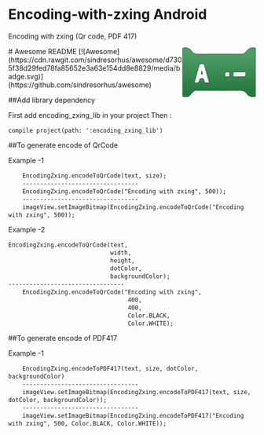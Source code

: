 # Encoding-with-zxing Android
Encoding with zxing (Qr code, PDF 417)

<img src="icon.png" align="right" />
# Awesome README [![Awesome](https://cdn.rawgit.com/sindresorhus/awesome/d7305f38d29fed78fa85652e3a63e154dd8e8829/media/badge.svg)](https://github.com/sindresorhus/awesome)

##Add library dependency

First add encoding_zxing_lib in your project
Then :

    compile project(path: ':encoding_zxing_lib')
    
##To generate encode of QrCode

Example -1

        EncodingZxing.encodeToQrCode(text, size);
        ---------------------------------
        EncodingZxing.encodeToQrCode("Encoding with zxing", 500));
        ---------------------------------
        imageView.setImageBitmap(EncodingZxing.encodeToQrCode("Encoding with zxing", 500));
        
Example -2

    EncodingZxing.encodeToQrCode(text,
                                 width,
                                 height,
                                 dotColor,
                                 backgroundColor);
    ---------------------------------
        EncodingZxing.encodeToQrCode("Encoding with zxing",
                                      400,
                                      400,
                                      Color.BLACK,
                                      Color.WHITE);

##To generate encode of PDF417

Example -1

        EncodingZxing.encodeToPDF417(text, size, dotColor, backgroundColor)
        ---------------------------------
        imageView.setImageBitmap(EncodingZxing.encodeToPDF417(text, size, dotColor, backgroundColor));
        ---------------------------------
        imageView.setImageBitmap(EncodingZxing.encodeToPDF417("Encoding with zxing", 500, Color.BLACK, Color.WHITE));
